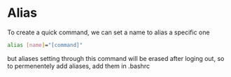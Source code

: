 # Alias

To create a quick command, we can set a name to alias a specific one

```bash
alias [name]="[command]"
```

but aliases setting through this command will be erased after loging out, so to permenentely add aliases, add them in .bashrc
